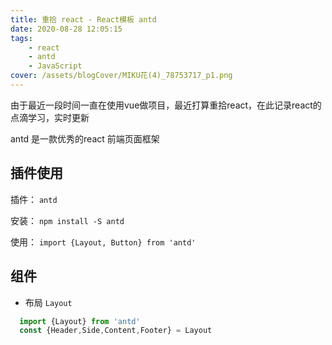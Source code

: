 ```yaml
---
title: 重拾 react - React模板 antd
date: 2020-08-28 12:05:15
tags:
    - react
    - antd
    - JavaScript
cover: /assets/blogCover/MIKU花(4)_78753717_p1.png
---
```


  由于最近一段时间一直在使用vue做项目，最近打算重拾react，在此记录react的点滴学习，实时更新

  antd 是一款优秀的react 前端页面框架

## 插件使用

  插件： `antd`

  安装： `npm install -S antd`

  使用： `import {Layout, Button} from 'antd'`

## 组件

  * 布局 `Layout`
  
  ~~~js
    import {Layout} from 'antd'
    const {Header,Side,Content,Footer} = Layout
  ~~~


